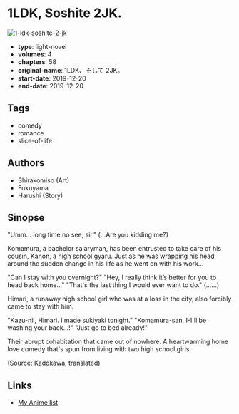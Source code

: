 # 1LDK, Soshite 2JK.

![1-ldk-soshite-2-jk](https://cdn.myanimelist.net/images/manga/1/246247.jpg)

-   **type**: light-novel
-   **volumes**: 4
-   **chapters**: 58
-   **original-name**: 1LDK、そして 2JK。
-   **start-date**: 2019-12-20
-   **end-date**: 2019-12-20

## Tags

-   comedy
-   romance
-   slice-of-life

## Authors

-   Shirakomiso (Art)
-   Fukuyama
-   Harushi (Story)

## Sinopse

"Umm... long time no see, sir."
(...Are you kidding me?)

Komamura, a bachelor salaryman, has been entrusted to take care of his cousin, Kanon, a high school gyaru. Just as he was wrapping his head around the sudden change in his life as he went on with his work...

"Can I stay with you overnight?"
"Hey, I really think it’s better for you to head back home..."
"That's the last thing I would ever want to do."
(......)

Himari, a runaway high school girl who was at a loss in the city, also forcibly came to stay with him.

"Kazu-nii, Himari. I made sukiyaki tonight."
"Komamura-san, I-I'll be washing your back...!"
"Just go to bed already!"

Their abrupt cohabitation that came out of nowhere. A heartwarming home love comedy that's spun from living with two high school girls.

(Source: Kadokawa, translated)

## Links

-   [My Anime list](https://myanimelist.net/manga/135326/1LDK_Soshite_2JK)

